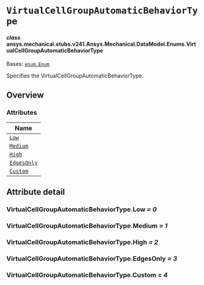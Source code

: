 # `VirtualCellGroupAutomaticBehaviorType`



#### *class* ansys.mechanical.stubs.v241.Ansys.Mechanical.DataModel.Enums.VirtualCellGroupAutomaticBehaviorType

Bases: [`enum.Enum`](https://docs.python.org/3/library/enum.html#enum.Enum)

Specifies the VirtualCellGroupAutomaticBehaviorType.

<!-- !! processed by numpydoc !! -->

<a id="overview"></a>

## Overview

### Attributes

| Name |
| -------------------------------------------------------------------------------------------------------------------------------------------------------------- |
| [`Low`](../../../../../v242/Ansys/Mechanical/DataModel/Enums/VirtualCellGroupAutomaticBehaviorType.md#VirtualCellGroupAutomaticBehaviorType.Low) |
| [`Medium`](../../../../../v242/Ansys/Mechanical/DataModel/Enums/VirtualCellGroupAutomaticBehaviorType.md#VirtualCellGroupAutomaticBehaviorType.Medium) |
| [`High`](../../../../../v242/Ansys/Mechanical/DataModel/Enums/VirtualCellGroupAutomaticBehaviorType.md#VirtualCellGroupAutomaticBehaviorType.High) |
| [`EdgesOnly`](../../../../../v242/Ansys/Mechanical/DataModel/Enums/VirtualCellGroupAutomaticBehaviorType.md#VirtualCellGroupAutomaticBehaviorType.EdgesOnly) |
| [`Custom`](../../../../../v242/Ansys/Mechanical/DataModel/Enums/VirtualCellGroupAutomaticBehaviorType.md#VirtualCellGroupAutomaticBehaviorType.Custom) |

<a id="attribute-detail"></a>

## Attribute detail

<a id="VirtualCellGroupAutomaticBehaviorType.Low"></a>

### VirtualCellGroupAutomaticBehaviorType.Low *= 0*

<a id="VirtualCellGroupAutomaticBehaviorType.Medium"></a>

### VirtualCellGroupAutomaticBehaviorType.Medium *= 1*

<a id="VirtualCellGroupAutomaticBehaviorType.High"></a>

### VirtualCellGroupAutomaticBehaviorType.High *= 2*

<a id="VirtualCellGroupAutomaticBehaviorType.EdgesOnly"></a>

### VirtualCellGroupAutomaticBehaviorType.EdgesOnly *= 3*

<a id="VirtualCellGroupAutomaticBehaviorType.Custom"></a>

### VirtualCellGroupAutomaticBehaviorType.Custom *= 4*


